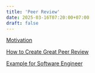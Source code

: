 ```yaml
---
title: 'Peer Review'
date: 2025-03-16T07:20:00+07:00
draft: false
---
```


[Motivation](./motivation/)

[How to Create Great Peer Review](./how-to-create-great-peer-review/)

[Example for Software Engineer](./example-for-software-engineer/)
